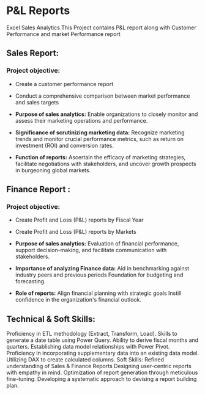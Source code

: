 # P&L Reports
Excel Sales Analytics This Project contains P&L report along with Customer Performance and market Performance report

## **Sales Report:** 
### **Project objective:**
- Create a customer performance report

- Conduct a comprehensive comparison between market performance and sales targets

- **Purpose of sales analytics:** Enable organizations to closely monitor and assess their marketing operations and performance.

- **Significance of scrutinizing marketing data:** Recognize marketing trends and monitor crucial performance metrics, such as return on investment (ROI) and conversion rates.

- **Function of reports:** Ascertain the efficacy of marketing strategies, facilitate negotiations with stakeholders, and uncover growth prospects in burgeoning global markets.

## **Finance Report :** 
### **Project objective:**

- Create Profit and Loss (P&L) reports by Fiscal Year

- Create Profit and Loss (P&L) reports by Markets

- **Purpose of sales analytics:** Evaluation of financial performance, support decision-making, and facilitate communication with stakeholders.

- **Importance of analyzing Finance data:** Aid in benchmarking against industry peers and previous periods Foundation for budgeting and forecasting.

- **Role of reports:** Align financial planning with strategic goals Instill confidence in the organization's financial outlook.

## **Technical & Soft Skills:** 
Proficiency in ETL methodology (Extract, Transform, Load). Skills to generate a date table using Power Query. Ability to derive fiscal months and quarters. Establishing data model relationships with Power Pivot. Proficiency in incorporating supplementary data into an existing data model. Utilizing DAX to create calculated columns. Soft Skills: Refined understanding of Sales & Finance Reports Designing user-centric reports with empathy in mind. Optimization of report generation through meticulous fine-tuning. Developing a systematic approach to devising a report building plan.
